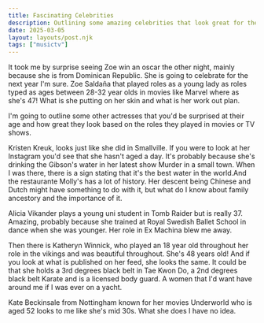 ```yaml
---
title: Fascinating Celebrities
description: Outlining some amazing celebrities that look great for their age
date: 2025-03-05
layout: layouts/post.njk
tags: ["musictv"]
---
```


It took me by surprise seeing Zoe win an oscar the other night, mainly because she is from Dominican Republic. She is going to celebrate for the next year I'm sure. Zoe Saldaña that played roles as a young lady as roles typed as ages between 28-32 year olds in movies like Marvel where as she's 47! What is she putting on her skin and what is her work out plan.

I'm going to outline some other actresses that you'd be surprised at their age and how great they look based on the roles they played in movies or TV shows.

Kristen Kreuk, looks just like she did in Smallville. If you were to look at her Instagram you'd see that she hasn't aged a day. It's probably because she's drinking the Gibson's water in her latest show Murder in a small town. When I was there, there is a sign stating that it's the best water in the world.And the restaurante Molly's has a lot of history. Her descent being Chinese and Dutch might have something to do with it, but what do I know about family ancestory and the importance of it.

Alicia Vikander plays a young uni student in Tomb Raider but is really 37. Amazing, probably because she trained at Royal Swedish Ballet School in dance when she was younger. Her role in Ex Machina blew me away.

Then there is Katheryn Winnick, who played an 18 year old throughout her role in the vikings and was beautiful throughout. She's 48 years old! And if you look at what is published on her feed, she looks the same. It could be that she holds a 3rd degrees black belt in Tae Kwon Do, a 2nd degrees black belt Karate and is a licensed body guard. A women that I'd want have around me if I was ever on a yacht.

Kate Beckinsale from Nottingham known for her movies Underworld who is aged 52 looks to me like she's mid 30s. What she does I have no idea.


